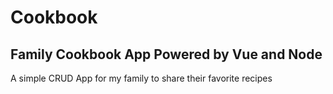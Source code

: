 # Cookbook
## Family Cookbook App Powered by Vue and Node

A simple CRUD App for my family to share their favorite recipes
